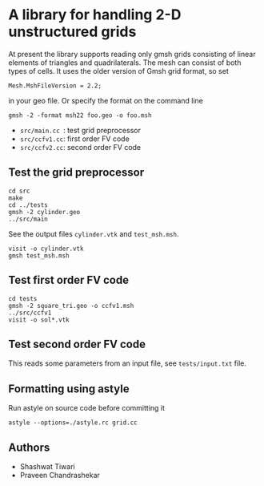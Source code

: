 # A library for handling 2-D unstructured grids

At present the library supports reading only gmsh grids consisting of linear elements of triangles and quadrilaterals. The mesh can consist of both types of cells. It uses the older version of Gmsh grid format, so set

```
Mesh.MshFileVersion = 2.2;
```

in your geo file. Or specify the format on the command line

```
gmsh -2 -format msh22 foo.geo -o foo.msh
```

* `src/main.cc `: test grid preprocessor
* `src/ccfv1.cc`: first order FV code
* `src/ccfv2.cc`: second order FV code

## Test the grid preprocessor

```
cd src
make
cd ../tests
gmsh -2 cylinder.geo
../src/main
```

See the output files `cylinder.vtk` and `test_msh.msh`.

```
visit -o cylinder.vtk
gmsh test_msh.msh
```

## Test first order FV code

```
cd tests
gmsh -2 square_tri.geo -o ccfv1.msh
../src/ccfv1
visit -o sol*.vtk
```

## Test second order FV code

This reads some parameters from an input file, see `tests/input.txt` file.

## Formatting using astyle

Run astyle on source code before committing it
```
astyle --options=./astyle.rc grid.cc
```

## Authors

 * Shashwat Tiwari
 * Praveen Chandrashekar
